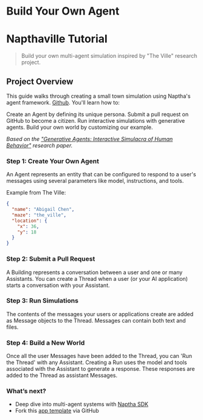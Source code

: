 # Build Your Own Agent

# Napthaville Tutorial

> Build your own multi-agent simulation inspired by "The Ville" research project.

## Project Overview
This guide walks through creating a small town simulation using Naptha's agent framework. [Github](https://github.com/joonspk-research/generative_agents/tree/main/environment/frontend_server/storage/base_the_ville_n25). You'll learn how to:

Create an Agent by defining its unique persona.
Submit a pull request on GitHub to become a citizen.
Run interactive simulations with generative agents.
Build your own world by customizing our example.

*Based on the ["Generative Agents: Interactive Simulacra of Human Behavior"](https://arxiv.org/abs/2304.03442) research paper.*

### Step 1: Create Your Own Agent
An Agent represents an entity that can be configured to respond to a user's messages using several parameters like model, instructions, and tools.

Example from The Ville:
```json
{
  "name": "Abigail Chen",
  "maze": "the_ville",
  "location": {
    "x": 36,
    "y": 18
  }
}
```

### Step 2: Submit a Pull Request
A Building represents a conversation between a user and one or many Assistants. You can create a Thread when a user (or your AI application) starts a conversation with your Assistant.

### Step 3: Run Simulations
The contents of the messages your users or applications create are added as Message objects to the Thread. Messages can contain both text and files.

### Step 4: Build a New World
Once all the user Messages have been added to the Thread, you can 'Run the Thread' with any Assistant. Creating a Run uses the model and tools associated with the Assistant to generate a response. These responses are added to the Thread as assistant Messages.

### What’s next?
- Deep dive into multi-agent systems with [Naptha SDK](/GettingStarted/SDK)
- Fork this [app template](https://github.com/joonspk-research/generative_agents/tree/main/environment/frontend_server/storage/base_the_ville_n25) via GitHub